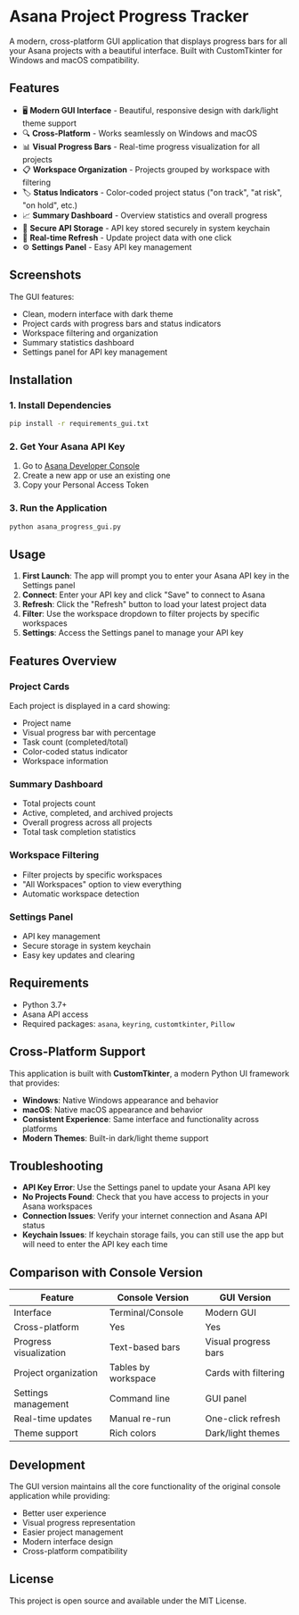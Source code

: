 # Asana Project Progress Tracker

A modern, cross-platform GUI application that displays progress bars for all your Asana projects with a beautiful interface. Built with CustomTkinter for Windows and macOS compatibility.

## Features

- 🖥️ **Modern GUI Interface** - Beautiful, responsive design with dark/light theme support
- 🔍 **Cross-Platform** - Works seamlessly on Windows and macOS
- 📊 **Visual Progress Bars** - Real-time progress visualization for all projects
- 📋 **Workspace Organization** - Projects grouped by workspace with filtering
- 🏷️ **Status Indicators** - Color-coded project status ("on track", "at risk", "on hold", etc.)
- 📈 **Summary Dashboard** - Overview statistics and overall progress
- 🔐 **Secure API Storage** - API key stored securely in system keychain
- 🔄 **Real-time Refresh** - Update project data with one click
- ⚙️ **Settings Panel** - Easy API key management

## Screenshots

The GUI features:
- Clean, modern interface with dark theme
- Project cards with progress bars and status indicators
- Workspace filtering and organization
- Summary statistics dashboard
- Settings panel for API key management

## Installation

### 1. Install Dependencies

```bash
pip install -r requirements_gui.txt
```

### 2. Get Your Asana API Key

1. Go to [Asana Developer Console](https://app.asana.com/0/developer-console)
2. Create a new app or use an existing one
3. Copy your Personal Access Token

### 3. Run the Application

```bash
python asana_progress_gui.py
```

## Usage

1. **First Launch**: The app will prompt you to enter your Asana API key in the Settings panel
2. **Connect**: Enter your API key and click "Save" to connect to Asana
3. **Refresh**: Click the "Refresh" button to load your latest project data
4. **Filter**: Use the workspace dropdown to filter projects by specific workspaces
5. **Settings**: Access the Settings panel to manage your API key

## Features Overview

### Project Cards
Each project is displayed in a card showing:
- Project name
- Visual progress bar with percentage
- Task count (completed/total)
- Color-coded status indicator
- Workspace information

### Summary Dashboard
- Total projects count
- Active, completed, and archived projects
- Overall progress across all projects
- Total task completion statistics

### Workspace Filtering
- Filter projects by specific workspaces
- "All Workspaces" option to view everything
- Automatic workspace detection

### Settings Panel
- API key management
- Secure storage in system keychain
- Easy key updates and clearing

## Requirements

- Python 3.7+
- Asana API access
- Required packages: `asana`, `keyring`, `customtkinter`, `Pillow`

## Cross-Platform Support

This application is built with **CustomTkinter**, a modern Python UI framework that provides:
- **Windows**: Native Windows appearance and behavior
- **macOS**: Native macOS appearance and behavior
- **Consistent Experience**: Same interface and functionality across platforms
- **Modern Themes**: Built-in dark/light theme support

## Troubleshooting

- **API Key Error**: Use the Settings panel to update your Asana API key
- **No Projects Found**: Check that you have access to projects in your Asana workspaces
- **Connection Issues**: Verify your internet connection and Asana API status
- **Keychain Issues**: If keychain storage fails, you can still use the app but will need to enter the API key each time

## Comparison with Console Version

| Feature | Console Version | GUI Version |
|---------|----------------|-------------|
| Interface | Terminal/Console | Modern GUI |
| Cross-platform | Yes | Yes |
| Progress visualization | Text-based bars | Visual progress bars |
| Project organization | Tables by workspace | Cards with filtering |
| Settings management | Command line | GUI panel |
| Real-time updates | Manual re-run | One-click refresh |
| Theme support | Rich colors | Dark/light themes |

## Development

The GUI version maintains all the core functionality of the original console application while providing:
- Better user experience
- Visual progress representation
- Easier project management
- Modern interface design
- Cross-platform compatibility

## License

This project is open source and available under the MIT License. 